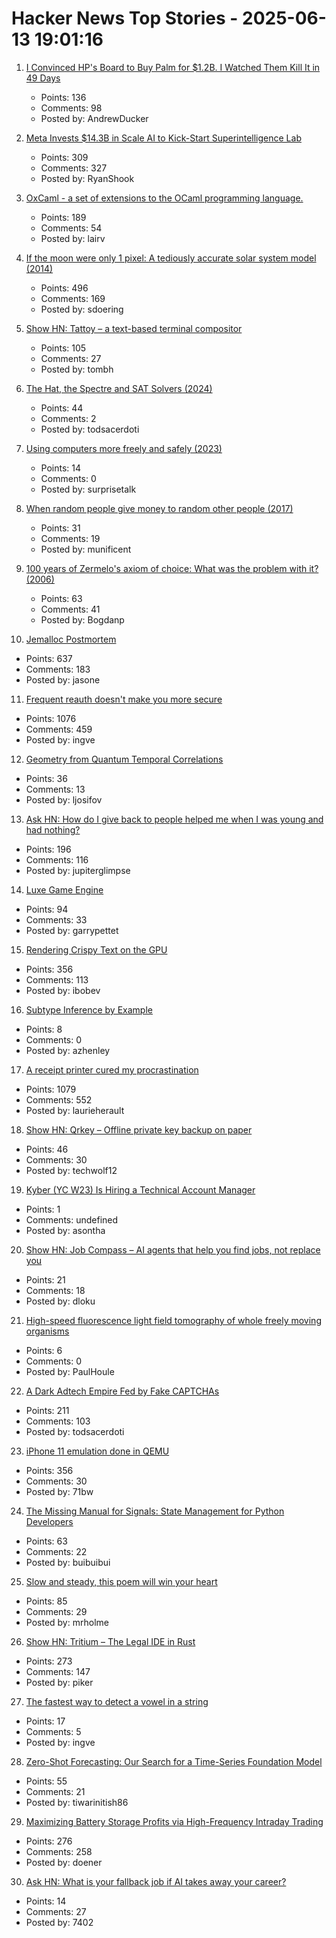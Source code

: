 # Hacker News Top Stories - 2025-06-13 19:01:16

1. [I Convinced HP's Board to Buy Palm for $1.2B. I Watched Them Kill It in 49 Days](https://philmckinney.substack.com/p/i-convinced-hps-board-to-buy-palm)
   - Points: 136
   - Comments: 98
   - Posted by: AndrewDucker

2. [Meta Invests $14.3B in Scale AI to Kick-Start Superintelligence Lab](https://www.nytimes.com/2025/06/12/technology/meta-scale-ai.html)
   - Points: 309
   - Comments: 327
   - Posted by: RyanShook

3. [OxCaml - a set of extensions to the OCaml programming language.](https://oxcaml.org/)
   - Points: 189
   - Comments: 54
   - Posted by: lairv

4. [If the moon were only 1 pixel: A tediously accurate solar system model (2014)](https://joshworth.com/dev/pixelspace/pixelspace_solarsystem.html)
   - Points: 496
   - Comments: 169
   - Posted by: sdoering

5. [Show HN: Tattoy – a text-based terminal compositor](https://tattoy.sh)
   - Points: 105
   - Comments: 27
   - Posted by: tombh

6. [The Hat, the Spectre and SAT Solvers (2024)](https://www.nhatcher.com/post/on-hats-and-sats/)
   - Points: 44
   - Comments: 2
   - Posted by: todsacerdoti

7. [Using computers more freely and safely (2023)](https://akkartik.name/freewheeling/)
   - Points: 14
   - Comments: 0
   - Posted by: surprisetalk

8. [When random people give money to random other people (2017)](https://quomodocumque.wordpress.com/2017/06/27/when-random-people-give-money-to-random-other-people/)
   - Points: 31
   - Comments: 19
   - Posted by: munificent

9. [100 years of Zermelo's axiom of choice: What was the problem with it? (2006)](https://research.mietek.io/mi.MartinLof2006.html)
   - Points: 63
   - Comments: 41
   - Posted by: Bogdanp

10. [Jemalloc Postmortem](https://jasone.github.io/2025/06/12/jemalloc-postmortem/)
   - Points: 637
   - Comments: 183
   - Posted by: jasone

11. [Frequent reauth doesn't make you more secure](https://tailscale.com/blog/frequent-reath-security)
   - Points: 1076
   - Comments: 459
   - Posted by: ingve

12. [Geometry from Quantum Temporal Correlations](https://arxiv.org/abs/2502.13293)
   - Points: 36
   - Comments: 13
   - Posted by: ljosifov

13. [Ask HN: How do I give back to people helped me when I was young and had nothing?](undefined)
   - Points: 196
   - Comments: 116
   - Posted by: jupiterglimpse

14. [Luxe Game Engine](https://luxeengine.com/)
   - Points: 94
   - Comments: 33
   - Posted by: garrypettet

15. [Rendering Crispy Text on the GPU](https://osor.io/text)
   - Points: 356
   - Comments: 113
   - Posted by: ibobev

16. [Subtype Inference by Example](https://blog.polybdenum.com/2020/07/04/subtype-inference-by-example-part-1-introducing-cubiml.html)
   - Points: 8
   - Comments: 0
   - Posted by: azhenley

17. [A receipt printer cured my procrastination](https://www.laurieherault.com/articles/a-thermal-receipt-printer-cured-my-procrastination)
   - Points: 1079
   - Comments: 552
   - Posted by: laurieherault

18. [Show HN: Qrkey – Offline private key backup on paper](https://github.com/Techwolf12/qrkey)
   - Points: 46
   - Comments: 30
   - Posted by: techwolf12

19. [Kyber (YC W23) Is Hiring a Technical Account Manager](https://www.ycombinator.com/companies/kyber/jobs/5kSq3Jd-technical-account-manager-tam)
   - Points: 1
   - Comments: undefined
   - Posted by: asontha

20. [Show HN: Job Compass – AI agents that help you find jobs, not replace you](https://jobcompass.ai/)
   - Points: 21
   - Comments: 18
   - Posted by: dloku

21. [High-speed fluorescence light field tomography of whole freely moving organisms](https://opg.optica.org/optica/fulltext.cfm?uri=optica-12-5-674&id=570897)
   - Points: 6
   - Comments: 0
   - Posted by: PaulHoule

22. [A Dark Adtech Empire Fed by Fake CAPTCHAs](https://krebsonsecurity.com/2025/06/inside-a-dark-adtech-empire-fed-by-fake-captchas/)
   - Points: 211
   - Comments: 103
   - Posted by: todsacerdoti

23. [iPhone 11 emulation done in QEMU](https://github.com/ChefKissInc/QEMUAppleSilicon)
   - Points: 356
   - Comments: 30
   - Posted by: 71bw

24. [The Missing Manual for Signals: State Management for Python Developers](https://bui.app/the-missing-manual-for-signals-state-management-for-python-developers/)
   - Points: 63
   - Comments: 22
   - Posted by: buibuibui

25. [Slow and steady, this poem will win your heart](https://www.nytimes.com/interactive/2025/06/12/books/kay-ryan-turtle-poem.html)
   - Points: 85
   - Comments: 29
   - Posted by: mrholme

26. [Show HN: Tritium – The Legal IDE in Rust](https://tritium.legal/preview)
   - Points: 273
   - Comments: 147
   - Posted by: piker

27. [The fastest way to detect a vowel in a string](https://austinhenley.com/blog/vowels.html)
   - Points: 17
   - Comments: 5
   - Posted by: ingve

28. [Zero-Shot Forecasting: Our Search for a Time-Series Foundation Model](https://www.parseable.com/blog/zero-shot-forecasting)
   - Points: 55
   - Comments: 21
   - Posted by: tiwarinitish86

29. [Maximizing Battery Storage Profits via High-Frequency Intraday Trading](https://arxiv.org/abs/2504.06932)
   - Points: 276
   - Comments: 258
   - Posted by: doener

30. [Ask HN: What is your fallback job if AI takes away your career?](undefined)
   - Points: 14
   - Comments: 27
   - Posted by: 7402

